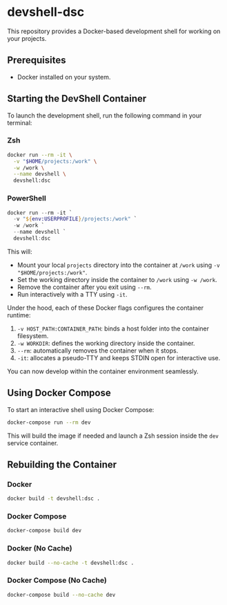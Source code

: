 # devshell-dsc

This repository provides a Docker-based development shell for working on your projects.

## Prerequisites

- Docker installed on your system.

## Starting the DevShell Container

To launch the development shell, run the following command in your terminal:

### Zsh

```sh
docker run --rm -it \
  -v "$HOME/projects:/work" \
  -w /work \
  --name devshell \
  devshell:dsc
```

### PowerShell

```powershell
docker run --rm -it `
  -v "${env:USERPROFILE}/projects:/work" `
  -w /work `
  --name devshell `
  devshell:dsc
```

This will:

- Mount your local `projects` directory into the container at `/work` using `-v "$HOME/projects:/work"`.
- Set the working directory inside the container to `/work` using `-w /work`.
- Remove the container after you exit using `--rm`.
- Run interactively with a TTY using `-it`.

Under the hood, each of these Docker flags configures the container runtime:

1. `-v HOST_PATH:CONTAINER_PATH`: binds a host folder into the container filesystem.
2. `-w WORKDIR`: defines the working directory inside the container.
3. `--rm`: automatically removes the container when it stops.
4. `-it`: allocates a pseudo-TTY and keeps STDIN open for interactive use.

You can now develop within the container environment seamlessly.

## Using Docker Compose

To start an interactive shell using Docker Compose:

```sh
docker-compose run --rm dev
```

This will build the image if needed and launch a Zsh session inside the `dev` service container.

## Rebuilding the Container

### Docker

```sh
docker build -t devshell:dsc .
```

### Docker Compose

```sh
docker-compose build dev
```

### Docker (No Cache)

```sh
docker build --no-cache -t devshell:dsc .
```

### Docker Compose (No Cache)

```sh
docker-compose build --no-cache dev
```
